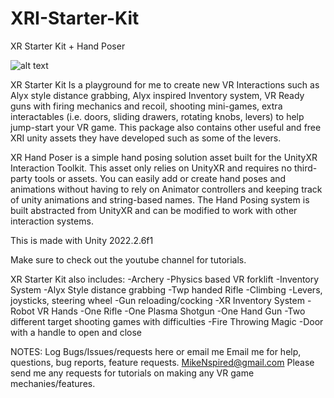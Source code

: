 # XRI-Starter-Kit

XR Starter Kit + Hand Poser

![alt text](https://assetstorev1-prd-cdn.unity3d.com/package-screenshot/20a15af9-421c-439e-bd8b-c8af36050c1c_orig.png)



XR Starter Kit Is a playground for me to create new VR Interactions such as Alyx style distance grabbing, Alyx inspired Inventory system, VR Ready guns with firing mechanics and recoil, shooting mini-games, extra interactables (i.e. doors, sliding drawers, rotating knobs, levers) to help jump-start your VR game. This package also contains other useful and free XRI unity assets they have developed such as some of the levers.

XR Hand Poser is a simple hand posing solution asset built for the UnityXR Interaction Toolkit. This asset only relies on UnityXR and requires no third-party tools or assets. You can easily add or create hand poses and animations without having to rely on Animator controllers and keeping track of unity animations and string-based names. The Hand Posing system is built abstracted from UnityXR and can be modified to work with other interaction systems.

This is made with Unity 2022.2.6f1 

Make sure to check out the youtube channel for tutorials.

XR Starter Kit also includes:
-Archery
-Physics based VR forklift
-Inventory System
-Alyx Style distance grabbing
-Twp handed Rifle
-Climbing
-Levers, joysticks, steering wheel
-Gun reloading/cocking
-XR Inventory System
-Robot VR Hands
-One Rifle
-One Plasma Shotgun
-One Hand Gun
-Two different target shooting games with difficulties
-Fire Throwing Magic
-Door with a handle to open and close

NOTES:
Log Bugs/Issues/requests here or email me
Email me for help, questions, bug reports, feature requests. MikeNspired@gmail.com
Please send me any requests for tutorials on making any VR game mechanies/features.
